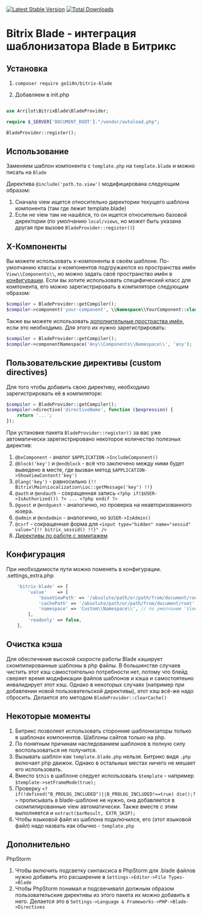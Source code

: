 [![Latest Stable Version](https://poser.pugx.org/ge1i0n/bitrix-blade/v/stable.svg)](https://packagist.org/packages/ge1i0n/bitrix-blade/)
[![Total Downloads](https://img.shields.io/packagist/dt/ge1i0n/bitrix-blade.svg?style=flat)](https://packagist.org/packages/ge1i0n/bitrix-blade)

# Bitrix Blade - интеграция шаблонизатора Blade в Битрикс

## Установка

1. ```composer require ge1i0n/bitrix-blade```

2. Добавляем в init.php

```php

use Arrilot\BitrixBlade\BladeProvider;

require $_SERVER['DOCUMENT_ROOT']."/vendor/autoload.php";

BladeProvider::register();
```

## Использование

Заменяем шаблон компонента с `template.php` на `template.blade` и можно писать на `Blade`

Директива `@include('path.to.view')` модифицирована следующим образом:

1. Сначала view ищется относительно директории текущего шаблона компонента (там где лежит template.blade)
2. Если не view там не нашёлся, то он ищется относительно базовой директории (по умолчанию `local/views`, но может быть указана другая при вызове `BladeProvider::register()`)

## X-Компоненты

Вы можете использовать x-компоненты в своём шаблоне.
По-умолчанию классы x-компонентов подгружаются из пространства имён `View\\Components\\`, но можно задать своё пространство имён в [конфигурации](#конфигурация).
Если вы хотите использовать специфический класс для компонента, его можно зарегистрировать в компиляторе следующим образом:

```php
$compiler = BladeProvider::getCompiler();
$compiler->component('your-component', \\Namespace\\YourComponent::class);
```

Также вы можете использовать [дополнительные простраства имён](https://laravel.com/docs/8.x/blade#manually-registering-package-components), если это необходимо.
Для этого их нужно зарегистрировать:
```php
$compiler = BladeProvider::getCompiler();
$compiler->componentNamespace('Any\\Components\\Namespace\\', 'any');
```

## Пользовательские директивы (custom directives)

Для того чтобы добавить свою директиву, необходимо зарегистрировать её в компиляторе:

```php
$compiler = BladeProvider::getCompiler();
$compiler->directive('directiveName', function ($expression) {
    return '...';
});
```
При установке пакета `BladeProvider::register()` за вас уже автоматически зарегистрировано некоторое количество полезных директив:

1. ```@bxComponent```  - аналог ```$APPLICATION->IncludeComponent()```
2. ```@block('key')``` и ```@endblock``` - всё что заключено между ними будет выведено в месте, где вызван метод ```$APPLICATION->ShowViewContent('key')```
3. ```@lang('key')``` - равносильно ```{!! Bitrix\Main\Localization\Loc::getMessage('key') !!} ```
4. ```@auth``` и ```@endauth``` - сокращенная запись `<?php if($USER->IsAuthorized()) ?> ... <?php endif ?>`
5. ```@guest``` и ```@endguest``` - аналогично, но проверка на неавторизованного юзера.
6. ```@admin``` и ```@endadmin``` - аналогично, но `$USER->IsAdmin()`
7. ```@csrf``` - сокращенная форма для ```<input type="hidden" name="sessid" value="{!! bitrix_sessid() !!}" />```
8. [Директивы по работе с эрмитажем](docs/hermitage.md)

## Конфигурация

При необходимости пути можно поменять в конфигурации.
.settings_extra.php
```php
    'bitrix-blade' => [
        'value'    => [
            'baseViewPath' => '/absolute/path/or/path/from/document/root', // по умолчанию 'local/views'
            'cachePath' => '/absolute/path/or/path/from/document/root', // по умолчанию 'local/cache/blade'
            'namespace' => 'Custom\\Namespace\\', // по умолчанию 'View\\Components\\'
        ],
        'readonly' => false,
    ],
```

## Очистка кэша

Для обеспечения высокой скорости работы Blade кэширует скомпилированные шаблоны в php файлы.
В большинстве случаев чистить этот кэш самостоятельно потребности нет, потому что блейд сверяет время модификации файлов шаблонов и кэша и самостоятеьно инвалидирует этот кэш.
Однако в некоторых случаях (например при добавлении новой пользовательской директивы), этот кэш всё-же надо сбросить.
Делается это методом ```BladeProvider::clearCache()```


## Некоторые моменты

1. Битрикс позволяет использовать сторонние шаблонизаторы только в шаблонах компонентов. Шаблоны сайтов только на php.
2. По понятным причинам наследованием шаблонов в полную силу воспользоваться не получится.
3. Вызывать шаблон как `template.blade.php` нельзя. Битрикс видя `.php` включает php движок. Однако в остальных местах ничего не мешает его использовать.
4. Вместо `$this` в шаблоне следует использовать `$template` - например `$template->setFrameMode(true);`
5. Проверку `<?if(!defined("B_PROLOG_INCLUDED")||B_PROLOG_INCLUDED!==true) die();?>` прописывать в blade-шаблоне не нужно, она добавляется в скомпилированные view автоматически. Также вместе с этим выполняется и ```extract($arResult, EXTR_SKIP);```
6. Чтобы языковой файл из шаблона подключился, его (этот языковой файл) надо назвать как обычно - `template.php`

## Дополнительно

PhpStorm

1. Чтобы включить подсветку синтаксиса в PhpStorm для .blade файлов нужно добавить это расширение в
`Settings->Editor->File Types->Blade`
2. Чтобы PhpStorm понимал и подсвечивалл должным образом пользовательские директивы из этого пакета их можно добавить в него. Делается это в `Settings->Language & Frameworks->PHP->Blade->Directives`
